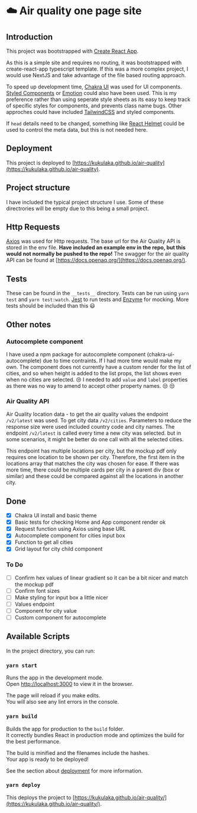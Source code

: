 #  :cloud: Air quality one page site

 ## Introduction 

This project was bootstrapped with [Create React App](https://github.com/facebook/create-react-app).

As this is a simple site and requires no routing, it was bootstrapped with create-react-app typescript template.  If this was a more complex project, I would use NextJS and take advantage of the file based routing approach.  

To speed up development time, [Chakra UI](https://chakra-ui.com) was used for UI components. [Styled Components](https://styled-components.com/docs/basics) or [Emotion](https://emotion.sh/docs/introduction) could also have been used. This is my preference rather than using seperate style sheets as its easy to keep track of specific styles for components, and prevents class name bugs. Other approches could have included [TailwindCSS](https://tailwindcss.com/docs/installation) and styled components. 

If `head` details need to be changed, something like [React Helmet](https://github.com/nfl/react-helmet) could be used to control the meta data, but this is not needed here.
##  Deployment

 This project is deployed to [https://kukulaka.github.io/air-quality](https://kukulaka.github.io/air-quality).
## Project structure
I have included the typical project structure I use. Some of these directrories will be empty due to this being a small project. 

## Http Requests
[Axios](https://www.npmjs.com/package/axios) was used for Http requests. The base url for the Air Quality API is stored in the env file. **Have included an example env in the repo, but this would not normally be pushed to the repo!** The swagger for the air quality API can be found at [https://docs.openaq.org/](https://docs.openaq.org/).

## Tests
These can be found in the `__tests__` directory. Tests can be run using `yarn test` and `yarn test:watch`.  [Jest](https://jestjs.io/) to run tests and [Enzyme](https://enzymejs.github.io/enzyme/) for mocking. More tests should be included than this :smiley:


## Other notes

### Autocomplete component
I have used a npm package for autocomplete component (chakra-ui-autocomplete) due to time contraints.  If I had more time would make my own. The component does not currently have a custom render for the list of cities, and so when height is added to the list props, the list shows even when no cities are selected. :unamused:
I needed to add `value` and `label` properties as there was no way to amend to accept other property names.  :unamused: :unamused: 

### Air Quality API
Air Quality location data - to get the air quality values the endpoint `/v2/latest` was used. To get city data `/v2/cities`. Parameters to reduce the response size were used included country code and city names. The endpoint `/v2/latest` is called every time a new city was selected. but in some scenarios, it might be better do one call with all the selected cities. 

This endpoint has multiple locations per city, but the mockup pdf only requires one location to be shown per city. Therefore, the first item in the locations array that matches the city was chosen for ease. If there was more time, there could be multiple cards per city in a parent div (box or similar) and these could be compared against all the locations in another city. 
## Done
- [x] Chakra UI install and basic theme
- [x] Basic tests for checking Home and App component render ok
- [x] Request function using Axios using base URL
- [x] Autocomplete component for cities input box
- [x] Function to get all cities 
- [x] Grid layout for city child component

### To Do
- [ ] Confirm hex values of linear gradient so it can be a bit nicer and match the mockup pdf
- [ ] Confirm font sizes
- [ ] Make styling for input box a little nicer
- [ ] Values endpoint
- [ ] Component for city value
- [ ] Custom component for autocomplete 

## Available Scripts

In the project directory, you can run:

### `yarn start`

Runs the app in the development mode.\
Open [http://localhost:3000](http://localhost:3000) to view it in the browser.

The page will reload if you make edits.\
You will also see any lint errors in the console.


### `yarn build`

Builds the app for production to the `build` folder.\
It correctly bundles React in production mode and optimizes the build for the best performance.

The build is minified and the filenames include the hashes.\
Your app is ready to be deployed!

See the section about [deployment](https://facebook.github.io/create-react-app/docs/deployment) for more information.

### `yarn deploy`
This deploys the project to [https://kukulaka.github.io/air-quality/](https://kukulaka.github.io/air-quality/).
